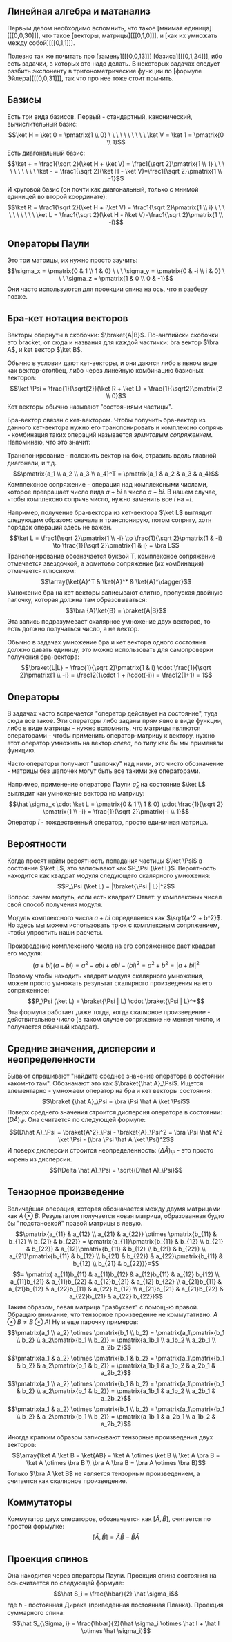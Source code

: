 ## Линейная алгебра и матанализ
Первым делом необходимо вспомнить, что такое [мнимая единица][[[0,0,30]]], что такое [векторы, матрицы][[[0,1,0]]], и [как их умножать между собой][[[0,1,1]]].

Полезно так же почитать про [замену][[[0,0,13]]] [базиса][[[0,1,24]]], ибо есть задачки, в которых это надо делать. В некоторых задачах следует разбить экспоненту в тригонометрические функции по [формуле Эйлера][[[0,0,31]]], так что про нее тоже стоит помнить.


## Базисы
Есть три вида базисов. Первый - стандартный, канонический, вычислительный базис:
$$\ket H = \ket 0 = \pmatrix{1 \\ 0} \ \ \ \ \ \ \ \ \ \ \ket V = \ket 1 = \pmatrix{0 \\ 1}$$
Есть диагональный базис:
$$\ket + = \frac1{\sqrt 2}(\ket H + \ket V) = \frac1{\sqrt 2}\pmatrix{1 \\ 1} \ \ \ \ \ \ \ \ \ \ \ket - = \frac1{\sqrt 2}(\ket H - \ket V)=\frac1{\sqrt 2}\pmatrix{1 \\ -1}$$
И круговой базис (он почти как диагональный, только с мнимой единицей во второй координате):
$$\ket R = \frac1{\sqrt 2}(\ket H + i\ket V) = \frac1{\sqrt 2}\pmatrix{1 \\ i} \ \ \ \ \ \ \ \ \ \ \ket L = \frac1{\sqrt 2}(\ket H - i\ket V)=\frac1{\sqrt 2}\pmatrix{1 \\ -i}$$

## Операторы Паули
Это три матрицы, их нужно просто заучить:
$$\sigma_x = \pmatrix{0 & 1 \\ 1 & 0} \ \ \ \sigma_y = \pmatrix{0 & -i \\ i & 0} \ \ \ \sigma_z = \pmatrix{1 & 0 \\ 0 & -1}$$
Они часто используются для проекции спина на ось, что я разберу позже.
## Бра-кет нотация векторов
Векторы обернуты в скобочки: $\braket{A|B}$. По-английски скобочки это bracket, от сюда и названия для каждой частички: bra вектор $\bra A$, и ket вектор $\ket B$.

Обычно в условии дают кет-векторы, и они даются либо в явном виде как вектор-столбец, либо через линейную комбинацию базисных векторов:
$$\ket \Psi = \frac{1}{\sqrt{2}}(\ket R + \ket L) = \frac{1}{\sqrt2}\pmatrix{2 \\ 0}$$
Кет векторы обычно называют "состояниями частицы".

Бра-вектор связан с кет-вектором. Чтобы получить бра-вектор из данного кет-вектора нужно его транспонировать и комплексно сопрячь - комбинация таких операций называется *эрмитовым сопряжением*. Напоминаю, что это значит:

Транспонирование - положить вектор на бок, отразить вдоль главной диагонали, и т.д.
$$\pmatrix{a_1 \\ a_2 \\ a_3 \\ a_4}^T = \pmatrix{a_1 & a_2 & a_3 & a_4}$$
Комплексное сопряжение - операция над комплексными числами, которое превращает число вида $a + bi$ в число $a-bi$. В нашем случае, чтобы комплексно сопрячь число, нужно заменить все $i$ на $-i$.

Например, получение бра-вектора из кет-вектора $\ket L$ выглядит следующим образом: сначала я транспонирую, потом сопрягу, хотя порядок операций здесь не важен.
$$\ket L = \frac1{\sqrt 2}\pmatrix{1 \\ -i} \to \frac{1}{\sqrt 2}\pmatrix{1 & -i} \to \frac{1}{\sqrt 2}\pmatrix{1 & i} = \bra L$$
Транспонирование обозначается буквой Т, комплексное сопряжение отмечается звездочкой, а эрмитово сопряжение (их комбинация) отмечается плюсиком:
$$\array{\ket{A}^T & \ket{A}^* & \ket{A}^\dagger}$$
Умножение бра на кет векторы записывают слитно, пропуская двойную палочку, которая должна там образовываться:
$$\bra {A}\ket{B} = \braket{A|B}$$
Эта запись подразумевает скалярное умножение двух векторов, то есть должно получаться число, а не вектор.

Обычно в задачах умножение бра и кет вектора одного состояния должно давать единицу, это можно использовать для самопроверки получения бра-вектора:
$$\braket{L|L} = \frac{1}{\sqrt 2}\pmatrix{1 & i} \cdot \frac{1}{\sqrt 2}\pmatrix{1 \\ -i} = \frac12(1\cdot 1 + i\cdot(-i)) = \frac12(1+1) = 1$$
## Операторы
В задачах часто встречается "оператор действует на состояние", туда сюда все такое. Эти операторы либо заданы прям явно в виде функции, либо в виде матрицы - нужно вспомнить, что матрицы являются операторами - чтобы применить оператор-матрицу к вектору, нужно этот оператор умножить на вектор *слева*, по типу как бы мы применяли функцию.

Часто операторы получают "шапочку" над ними, это чисто обозначение - матрицы без шапочек могут быть все такими же операторами.

Например, применение оператора Паули $\hat \sigma_x$ на состояние $\ket L$ выглядит как умножение вектора на матрицу:
$$\hat \sigma_x \cdot \ket L = \pmatrix{0 & 1 \\ 1 & 0} \cdot \frac{1}{\sqrt 2} \pmatrix{1 \\ -i} = \frac{1}{\sqrt 2}\pmatrix{-i \\ 1}$$
Оператор $\hat I$ - тождественный оператор, просто единичная матрица.

## Вероятности
Когда просят найти вероятность попадания частицы $\ket \Psi$ в состояние $\ket L$, это записывают как $P_\Psi (\ket L)$. Вероятность находится как квадрат модуля следующего скалярного умножения:
$$P_\Psi (\ket L) = |\braket{\Psi | L}|^2$$
Вопрос: зачем модуль, если есть квадрат? Ответ: у комплексных чисел свой способ получения модуля.

Модуль комплексного числа $a + bi$ определяется как $\sqrt{a^2 + b^2}$. Но здесь мы можем использовать трюк с комплексным сопряжением, чтобы упростить наши расчеты.

Произведение комплексного числа на его сопряженное дает квадрат его модуля:
$$(a+bi)(a-bi) = a^2 - abi + abi -(bi)^2 = a^2+b^2 = |a+bi|^2$$
Поэтому чтобы находить квадрат модуля скалярного умножения, можем просто умножать результат скалярного произведения на его сопряженное:
$$P_\Psi (\ket L) = \braket{\Psi | L} \cdot \braket{\Psi | L}^*$$
Эта формула работает даже тогда, когда скалярное произведение - действительное число (в таком случае сопряжение не меняет число, и получается обычный квадрат).

## Средние значения, дисперсии и неопределенности
Бывают спрашивают "найдите среднее значение оператора в состоянии каком-то там". Обозначают это как $\braket{\hat A}_\Psi$. Ищется элементарно - умножаем оператор на бра и кет векторы состояния:
$$\braket {\hat A}_\Psi = \bra \Psi \hat A \ket \Psi$$
Поверх среднего значения строится дисперсия оператора в состоянии: $(D\hat A)_\Psi$. Она считается по следующей формуле:
$$(D\hat A)_\Psi = \braket{A^2}_\Psi - \braket{A}_\Psi^2 = \bra \Psi \hat A^2 \ket \Psi - (\bra \Psi \hat A \ket \Psi)^2$$
И поверх дисперсии строится неопределенность: $(\Delta \hat A)_\Psi$ - это просто корень из дисперсии.
$$(\Delta \hat A)_\Psi = \sqrt{(D\hat A)_\Psi}$$
## Тензорное произведение
Величайшая операция, которая обозначается между двумя матрицами как $A \otimes B$. Результатом получается новая матрица, образованная будто бы "подстановкой" правой матрицы в левую.
$$\pmatrix{a_{11} & a_{12} \\ a_{21} & a_{22}} \otimes \pmatrix{b_{11} & b_{12} \\ b_{21} & b_{22}} = \pmatrix{a_{11}\pmatrix{b_{11} & b_{12} \\ b_{21} & b_{22}} & a_{12}\pmatrix{b_{11} & b_{12} \\ b_{21} & b_{22}} \\ a_{21}\pmatrix{b_{11} & b_{12} \\ b_{21} & b_{22}} & a_{22}\pmatrix{b_{11} & b_{12} \\ b_{21} & b_{22}}}=$$
$$= \pmatrix{
a_{11}b_{11} & a_{11}b_{12} & a_{12}b_{11} & a_{12} b_{12} \\
a_{11}b_{21} & a_{11}b_{22} & a_{12}b_{21} & a_{12} b_{22} \\ 
a_{21}b_{11} & a_{21}b_{12} & a_{22}b_{11} & a_{22} b_{12} \\
a_{21}b_{21} & a_{21}b_{22} & a_{22}b_{21} & a_{22} b_{22}}$$
Таким образом, левая матрица "разбухает" с помощью правой. Обращаю внимание, что тензорное произведение не коммутативно: $A \otimes B \neq B \otimes A$! Ну и еще парочку примеров:
$$\pmatrix{a_1 \\ a_2} \otimes \pmatrix{b_1 \\ b_2} = \pmatrix{a_1\pmatrix{b_1 \\ b_2} \\ a_2\pmatrix{b_1 \\ b_2}} = \pmatrix{a_1b_1 \\ a_1b_2 \\ a_2b_1 \\ a_2b_2}$$
$$\pmatrix{a_1 & a_2} \otimes \pmatrix{b_1 & b_2} = \pmatrix{a_1\pmatrix{b_1 & b_2} & a_2\pmatrix{b_1 & b_2}} = \pmatrix{a_1b_1 & a_1b_2 & a_2b_1 & a_2b_2}$$
$$\pmatrix{a_1 \\ a_2} \otimes \pmatrix{b_1 & b_2} = \pmatrix{a_1\pmatrix{b_1 & b_2} \\ a_2\pmatrix{b_1 & b_2}} = \pmatrix{a_1b_1 & a_1b_2 \\ a_2b_1 & a_2b_2}$$
$$\pmatrix{a_1 & a_2} \otimes \pmatrix{b_1 \\ b_2} = \pmatrix{a_1\pmatrix{b_1 \\ b_2} & a_2\pmatrix{b_1 \\ b_2}} = \pmatrix{a_1b_1 & a_2b_1 \\ a_1b_2 & a_2b_2}$$

Иногда кратким образом записывают тензорные произведения двух векторов:
$$\array{\ket A \ket B = \ket{AB} = \ket A \otimes \ket B \\ \ket A \bra B = \ket A \otimes \bra B \\ \bra A \bra B = \bra A \otimes \bra B}$$
Только $\bra A \ket B$ не является тензорным произведением, а считается как скалярное произведение.
## Коммутаторы
Коммутатор двух операторов, обозначается как $[\hat A, \hat B]$, считается по простой формулке:
$$[\hat A, \hat B] = \hat A\hat B - \hat B \hat A$$

## Проекция спинов
Она находится через операторы Паули. Проекция спина состояния на ось считается по следующей формуле:
$$\hat S_i = \frac{\hbar}{2} \hat \sigma_i$$
где $\hbar$ - постоянная Дирака (приведенная постоянная Планка).
Проекция суммарного спина:
$$\hat S_{\Sigma, i} = \frac{\hbar}{2}(\hat \sigma_i \otimes \hat I + \hat I \otimes \hat \sigma_i)$$